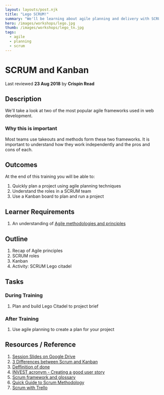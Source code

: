 ```yaml
---
layout: layouts/post.njk
title: "Lego SCRUM!"
summary: "We'll be learning about agile planning and delivery with SCRUM but using Lego instead of code. break out into teams to define and build a product in sprints."
hero: /images/workshops/lego.jpg
thumb: /images/workshops/lego_tn.jpg
tags:
  - agile
  - planning
  - scrum
---
```

# SCRUM and Kanban
Last reviewed **23 Aug 2018** by **Crispin Read**

## Description
We'll take a look at two of the most popular agile frameworks used in web development.

### Why this is important
Most teams use takeouts and methods form these two frameworks. It is important to understand how they work independently and the pros and cons of each.

## Outcomes

At the end of this training you will be able to:
1. Quickly plan a project using agile planning techniques
1. Understand the roles in a SCRUM team
1. Use a Kanban board to plan and run a project

## Learner Requirements

1. An understanding of [Agile methodologies and principles](agile.md)

## Outline

1. Recap of Agile principles
1. SCRUM roles
1. Kanban
1. Activity: SCRUM Lego citadel

## Tasks

### During Training
1. Plan and build Lego Citadel to project brief

### After Training
1. Use agile planning to create a plan for your project

## Resources / Reference

1. [Session Slides on Google Drive](https://docs.google.com/presentation/d/144OOd--vU6GLMW-tHyAQhys_CfrMekW2ukTANby1K1k/edit#slide=id.g3fe5fa2066_0_9)
1. [3 Differences between Scrum and Kanban](https://www.cprime.com/2015/02/3-differences-between-scrum-and-kanban-you-need-to-know/)
1. [Deffinition of done](https://manifesto.co.uk/definition-done/)
1. [INVEST acronym - Creating a good user story](https://www.agilealliance.org/glossary/invest)
1. [Scrum framework and glossary](https://www.scrum.org/resources/what-is-scrum)
1. [Quick Guide to Scrum Methodology](https://www.projectmanager.com/blog/scrum-methodology)
1. [Scrum with Trello](https://blog.trello.com/beginners-guide-scrum-and-agile-project-management)
